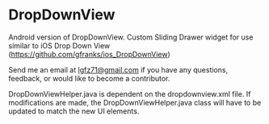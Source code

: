 DropDownView
====================

Android version of DropDownView. Custom Sliding Drawer widget for use similar to iOS Drop Down View 
(https://github.com/gfranks/ios_DropDownView)

Send me an email at lgfz71@gmail.com if you have any questions, feedback, or would like to become a contributor.

DropDownViewHelper.java is dependent on the dropdownview.xml file. If modifications are made, the DropDownViewHelper.java 
class will have to be updated to match the new UI elements. 
